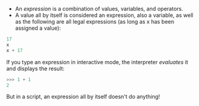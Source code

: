 - An *expression* is a combination of values, variables, and operators.
- A value all by itself is considered an expression, also a variable, as well as the following are all legal expressions (as long as x has been assigned a value):
```python
17
x
x + 17
```

If you type an expression in interactive mode, the interpreter *evaluates* it and displays the result:
```python
>>> 1 + 1
2
```

But in a script, an expression all by itself doesn't do anything!